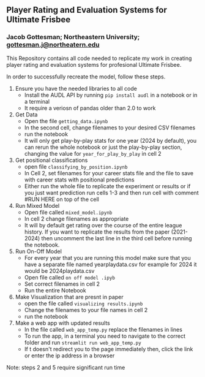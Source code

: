 ## Player Rating and Evaluation Systems for Ultimate Frisbee
### Jacob Gottesman; Northeastern University; gottesman.j@northeatern.edu

This Repository contains all code needed to replicate my work in creating player rating and evaluation systems for profesional Ultimate Frisbee.

In order to successfully recreate the model, follow these steps.

1. Ensure you have the needed libraries to all code
     - Install the AUDL API by running `pip install audl` in a notebook or in a terminal
     - It require a veriosn of pandas older than 2.0 to work
2.  Get Data
     - Open the file `getting_data.ipynb`
     - In the second cell, change filenames to your desired CSV filenames
     - run the notebook
     - It will only get play-by-play stats for one year (2024 by default), you can rerun the whole notebook or just the play-by-play section, changing the value for `year_for_play_by_play` in cell 2
3. Get positional classifications
    - open file `classifying_by_position.ipynb`
     - In Cell 2, set filenames for your career stats file and the file to save with career stats with positional predictions
     - Either run the whole file to replicate the experiment or results or if you just want prediction run cells 1-3 and then run cell with comment #RUN HERE on top of the cell
4. Run Mixed Model
     - Open file called `mixed_model.ipynb`
     - In cell 2 change filenames as appropriate
     - It will by default get rating over the course of the entire league history. If you want to replicate the results from the paper (2021-2024) then uncomment the last line in the third cell before running the notebook.
5. Run On-Off Model
      - For every year that you are running this model make sure that you have a separate file named yearplaydata.csv for example for 2024 it would be 2024playdata.csv
      - Open file called `on off model .ipyb`
      - Set correct filenames in cell 2
      - Run the entire Notebook
6. Make Visualization that are presnt in paper
      - open the file called `visualizing results.ipynb`
      - Change the filenames to your file names in cell 2
      - run the notebook
7. Make a web app with updated results
     - In the file called `web_app_temp.py` replace the filenames in lines
     - To run the app, in a terminal you need to navigate to the correct folder and run `streamlit run web_app_temp.py`
     - If t doesn't redirect you to the page immediately then, click the link or enter the ip address in a browser


Note: steps 2 and 5 require significant run time
